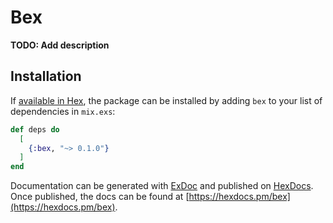 # Bex

**TODO: Add description**

## Installation

If [available in Hex](https://hex.pm/docs/publish), the package can be installed
by adding `bex` to your list of dependencies in `mix.exs`:

```elixir
def deps do
  [
    {:bex, "~> 0.1.0"}
  ]
end
```

Documentation can be generated with [ExDoc](https://github.com/elixir-lang/ex_doc)
and published on [HexDocs](https://hexdocs.pm). Once published, the docs can
be found at [https://hexdocs.pm/bex](https://hexdocs.pm/bex).

